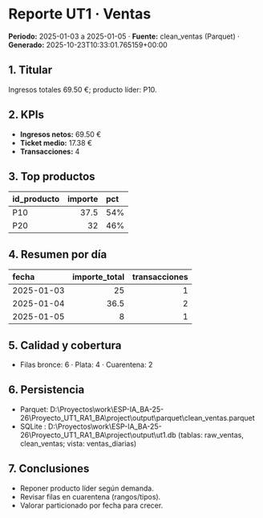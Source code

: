 # Reporte UT1 · Ventas
**Periodo:** 2025-01-03 a 2025-01-05 · **Fuente:** clean_ventas (Parquet) · **Generado:** 2025-10-23T10:33:01.765159+00:00

## 1. Titular
Ingresos totales 69.50 €; producto líder: P10.

## 2. KPIs
- **Ingresos netos:** 69.50 €
- **Ticket medio:** 17.38 €
- **Transacciones:** 4

## 3. Top productos
| id_producto   |   importe | pct   |
|:--------------|----------:|:------|
| P10           |      37.5 | 54%   |
| P20           |      32   | 46%   |

## 4. Resumen por día
| fecha      |   importe_total |   transacciones |
|:-----------|----------------:|----------------:|
| 2025-01-03 |            25   |               1 |
| 2025-01-04 |            36.5 |               2 |
| 2025-01-05 |             8   |               1 |

## 5. Calidad y cobertura
- Filas bronce: 6 · Plata: 4 · Cuarentena: 2

## 6. Persistencia
- Parquet: D:\Proyectos\work\ESP-IA_BA-25-26\Proyecto_UT1_RA1_BA\project\output\parquet\clean_ventas.parquet
- SQLite : D:\Proyectos\work\ESP-IA_BA-25-26\Proyecto_UT1_RA1_BA\project\output\ut1.db (tablas: raw_ventas, clean_ventas; vista: ventas_diarias)

## 7. Conclusiones
- Reponer producto líder según demanda.
- Revisar filas en cuarentena (rangos/tipos).
- Valorar particionado por fecha para crecer.
